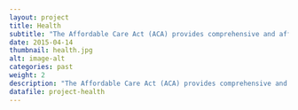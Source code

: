 ```yaml
---
layout: project
title: Health
subtitle: "The Affordable Care Act (ACA) provides comprehensive and affordable health insurance for many uninsured individuals and families in the United States. To take advantage of the new law, individuals will need to investigate and select insurance plans and enroll into the online Federal Health Insurance Exchange. For many vulnerable populations, this will be challenging as they may have never had insurance before, and may lack expertise in selecting the appropriate insurance provider."
date: 2015-04-14
thumbnail: health.jpg
alt: image-alt
categories: past
weight: 2
description: "The Affordable Care Act (ACA) provides comprehensive and affordable health insurance for many uninsured individuals and families in the United States. To take advantage of the new law, individuals will need to investigate and select insurance plans and enroll into the online Federal Health Insurance Exchange. For many vulnerable populations, this will be challenging as they may have never had insurance before, and may lack expertise in selecting the appropriate insurance provider."
datafile: project-health
---
```


